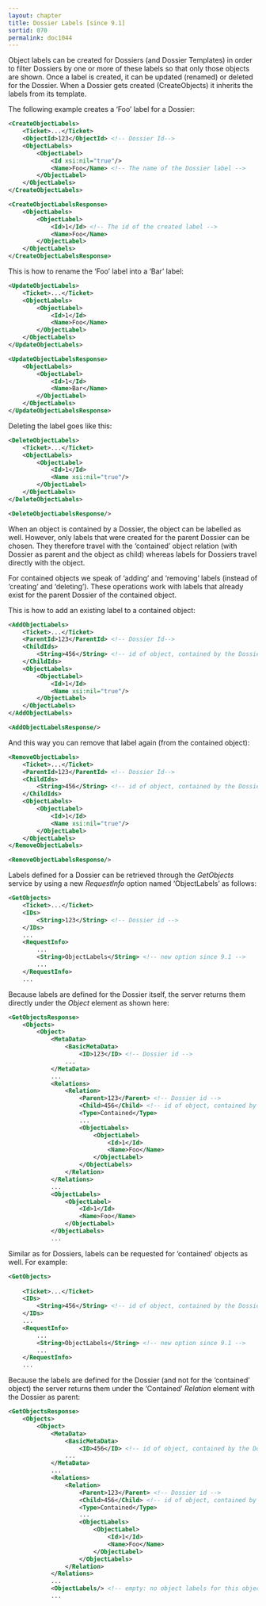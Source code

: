 ```yaml
---
layout: chapter
title: Dossier Labels [since 9.1]
sortid: 070
permalink: doc1044
---
```


Object labels can be created for Dossiers (and Dossier Templates) in order to filter Dossiers by one or more of these labels so that only those objects are shown. Once a label is created, it can be updated (renamed) or deleted for the Dossier. When a Dossier gets created (CreateObjects) it inherits the labels from its template.

The following example creates a ‘Foo’ label for a Dossier:

```xml
<CreateObjectLabels>
    <Ticket>...</Ticket>
    <ObjectId>123</ObjectId> <!-- Dossier Id-->
    <ObjectLabels>
        <ObjectLabel>
            <Id xsi:nil="true"/>
            <Name>Foo</Name> <!-- The name of the Dossier label -->
        </ObjectLabel>
    </ObjectLabels>
</CreateObjectLabels>
```

```xml
<CreateObjectLabelsResponse>
    <ObjectLabels>
        <ObjectLabel>
            <Id>1</Id> <!-- The id of the created label -->
            <Name>Foo</Name>
        </ObjectLabel>
    </ObjectLabels>
</CreateObjectLabelsResponse>
```

This is how to rename the ‘Foo’ label into a ‘Bar’ label:

```xml
<UpdateObjectLabels>
    <Ticket>...</Ticket>
    <ObjectLabels>
        <ObjectLabel>
            <Id>1</Id>
            <Name>Foo</Name>
        </ObjectLabel>
    </ObjectLabels>
</UpdateObjectLabels>
```

```xml
<UpdateObjectLabelsResponse>
    <ObjectLabels>
        <ObjectLabel>
            <Id>1</Id>
            <Name>Bar</Name>
        </ObjectLabel>
    </ObjectLabels>
</UpdateObjectLabelsResponse>
```

Deleting the label goes like this:

```xml
<DeleteObjectLabels>
    <Ticket>...</Ticket>
    <ObjectLabels>
        <ObjectLabel>
            <Id>1</Id>
            <Name xsi:nil="true"/>
        </ObjectLabel>
    </ObjectLabels>
</DeleteObjectLabels>
```

```xml
<DeleteObjectLabelsResponse/>
```

When an object is contained by a Dossier, the object can be labelled as well. However, only labels that were created for the parent Dossier can be chosen. They therefore travel with the ‘contained’ object relation (with Dossier as parent and the object as child) whereas labels for Dossiers travel directly with the object.

For contained objects we speak of ‘adding’ and ‘removing’ labels (instead of ‘creating’ and ‘deleting’). These operations work with labels that already exist for the parent Dossier of the contained object.

This is how to add an existing label to a contained object:

```xml
<AddObjectLabels>
    <Ticket>...</Ticket>
    <ParentId>123</ParentId> <!-- Dossier Id-->
    <ChildIds>
        <String>456</String> <!-- id of object, contained by the Dossier (ParentId) -->
    </ChildIds>
    <ObjectLabels>
        <ObjectLabel>
            <Id>1</Id>
            <Name xsi:nil="true"/>
        </ObjectLabel>
    </ObjectLabels>
</AddObjectLabels>
```

```xml
<AddObjectLabelsResponse/>
```

And this way you can remove that label again (from the contained object):

```xml
<RemoveObjectLabels>
    <Ticket>...</Ticket>
    <ParentId>123</ParentId> <!-- Dossier Id-->
    <ChildIds>
        <String>456</String> <!-- id of object, contained by the Dossier (ParentId) -->
    </ChildIds>
    <ObjectLabels>
        <ObjectLabel>
            <Id>1</Id>
            <Name xsi:nil="true"/>
        </ObjectLabel>
    </ObjectLabels>
</RemoveObjectLabels>
```

```xml
<RemoveObjectLabelsResponse/>
```

Labels defined for a Dossier can be retrieved through the *GetObjects* service by using a new *RequestInfo* option named ‘ObjectLabels’ as follows:

```xml
<GetObjects>
    <Ticket>...</Ticket>
    <IDs>
        <String>123</String> <!-- Dossier id -->
    </IDs>
    ...
    <RequestInfo>
        ...
        <String>ObjectLabels</String> <!-- new option since 9.1 -->
        ...
    </RequestInfo>
    ...
```
Because labels are defined for the Dossier itself, the server returns them directly under the *Object* element as shown here:

```xml
<GetObjectsResponse>
    <Objects>
        <Object>
            <MetaData>
                <BasicMetaData>
                    <ID>123</ID> <!-- Dossier id -->
                ...
            </MetaData>
            ...
            <Relations>
                <Relation>
                    <Parent>123</Parent> <!-- Dossier id -->
                    <Child>456</Child> <!-- id of object, contained by the Dossier (Parent) -->
                    <Type>Contained</Type>
                    ...
                    <ObjectLabels>
                        <ObjectLabel>
                            <Id>1</Id>
                            <Name>Foo</Name>                   
                        </ObjectLabel>
                    </ObjectLabels>
                </Relation>
            </Relations>
            ...
            <ObjectLabels>
                <ObjectLabel>
                    <Id>1</Id>
                    <Name>Foo</Name>
                </ObjectLabel>
            </ObjectLabels>
            ...
```

Similar as for Dossiers, labels can be requested for ‘contained’ objects as well. For example:

```xml
<GetObjects>
 
    <Ticket>...</Ticket>
    <IDs>
        <String>456</String> <!-- id of object, contained by the Dossier -->
    </IDs>
    ...
    <RequestInfo>
        ...
        <String>ObjectLabels</String> <!-- new option since 9.1 -->
        ...
    </RequestInfo>
    ...
```

Because the labels are defined for the Dossier (and not for the ‘contained’ object) the server returns them under the ‘Contained’ *Relation* element with the Dossier as parent:

```xml
<GetObjectsResponse>
    <Objects>
        <Object>
            <MetaData>
                <BasicMetaData>
                    <ID>456</ID> <!-- id of object, contained by the Dossier -->
                ...
            </MetaData>
            ...
            <Relations>
                <Relation>
                    <Parent>123</Parent> <!-- Dossier id -->
                    <Child>456</Child> <!-- id of object, contained by the Dossier (Parent) -->
                    <Type>Contained</Type>
                    ...
                    <ObjectLabels>
                        <ObjectLabel>
                            <Id>1</Id>
                            <Name>Foo</Name>                    
                        </ObjectLabel>
                    </ObjectLabels>
                </Relation>
            </Relations>
            ...
            <ObjectLabels/> <!-- empty: no object labels for this object type -->
            ...
```
